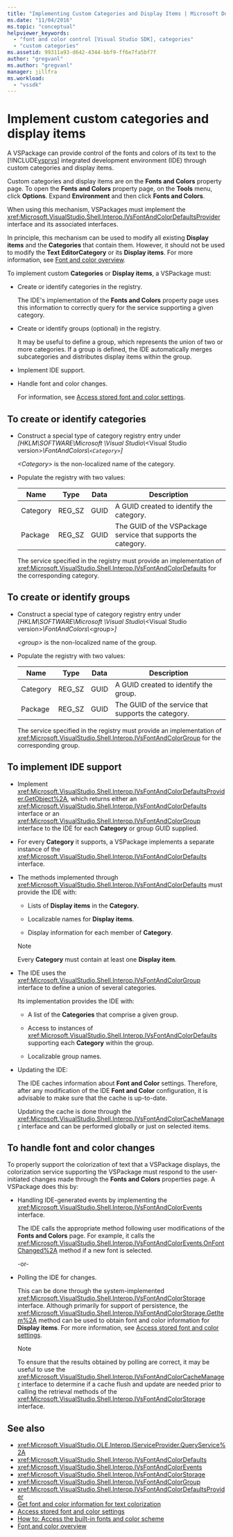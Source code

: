 ```yaml
---
title: "Implementing Custom Categories and Display Items | Microsoft Docs"
ms.date: "11/04/2016"
ms.topic: "conceptual"
helpviewer_keywords:
  - "font and color control [Visual Studio SDK], categories"
  - "custom categories"
ms.assetid: 99311a93-d642-4344-bbf9-ff6e7fa5bf7f
author: "gregvanl"
ms.author: "gregvanl"
manager: jillfra
ms.workload:
  - "vssdk"
---
```

# Implement custom categories and display items
A VSPackage can provide control of the fonts and colors of its text to the [!INCLUDE[vsprvs](../code-quality/includes/vsprvs_md.md)] integrated development environment (IDE) through custom categories and display items.

 Custom categories and display items are on the **Fonts and Colors** property page. To open the **Fonts and Colors** property page, on the **Tools** menu, click **Options**. Expand **Environment** and then click **Fonts and Colors**.

 When using this mechanism, VSPackages must implement the <xref:Microsoft.VisualStudio.Shell.Interop.IVsFontAndColorDefaultsProvider> interface and its associated interfaces.

 In principle, this mechanism can be used to modify all existing **Display items** and the **Categories** that contain them. However, it should not be used to modify the **Text EditorCategory** or its **Display items**. For more information, see [Font and color overview](../extensibility/font-and-color-overview.md).

 To implement custom **Categories** or **Display items**, a VSPackage must:

- Create or identify categories in the registry.

   The IDE's implementation of the **Fonts and Colors** property page uses this information to correctly query for the service supporting a given category.

- Create or identify groups (optional) in the registry.

   It may be useful to define a group, which represents the union of two or more categories. If a group is defined, the IDE automatically merges subcategories and distributes display items within the group.

- Implement IDE support.

- Handle font and color changes.

  For information, see [Access stored font and color settings](../extensibility/accessing-stored-font-and-color-settings.md).

## To create or identify categories

- Construct a special type of category registry entry under *[HKLM\SOFTWARE\Microsoft \Visual Studio\\*\<Visual Studio version>*\FontAndColors\\`<Category>`]*

   *\<Category>* is the non-localized name of the category.

- Populate the registry with two values:

  |Name|Type|Data|Description|
  |----------|----------|----------|-----------------|
  |Category|REG_SZ|GUID|A GUID created to identify the category.|
  |Package|REG_SZ|GUID|The GUID of the VSPackage service that supports the category.|

  The service specified in the registry must provide an implementation of <xref:Microsoft.VisualStudio.Shell.Interop.IVsFontAndColorDefaults> for the corresponding category.

## To create or identify groups

- Construct a special type of category registry entry under *[HKLM\SOFTWARE\Microsoft \Visual Studio\\*\<Visual Studio version>*\FontAndColors\\*\<group>*]*

   *\<group>* is the non-localized name of the group.

- Populate the registry with two values:

  |Name|Type|Data|Description|
  |----------|----------|----------|-----------------|
  |Category|REG_SZ|GUID|A GUID created to identify the group.|
  |Package|REG_SZ|GUID|The GUID of the service that supports the category.|

  The service specified in the registry must provide an implementation of <xref:Microsoft.VisualStudio.Shell.Interop.IVsFontAndColorGroup> for the corresponding group.

## To implement IDE support

- Implement <xref:Microsoft.VisualStudio.Shell.Interop.IVsFontAndColorDefaultsProvider.GetObject%2A>, which returns either an <xref:Microsoft.VisualStudio.Shell.Interop.IVsFontAndColorDefaults> interface or an <xref:Microsoft.VisualStudio.Shell.Interop.IVsFontAndColorGroup> interface to the IDE for each **Category** or group GUID supplied.

- For every **Category** it supports, a VSPackage implements a separate instance of the <xref:Microsoft.VisualStudio.Shell.Interop.IVsFontAndColorDefaults> interface.

- The methods implemented through <xref:Microsoft.VisualStudio.Shell.Interop.IVsFontAndColorDefaults> must provide the IDE with:

  - Lists of **Display items** in the **Category.**

  - Localizable names for **Display items**.

  - Display information for each member of **Category**.

  > [!NOTE]
  > Every **Category** must contain at least one **Display item**.

- The IDE uses the <xref:Microsoft.VisualStudio.Shell.Interop.IVsFontAndColorGroup> interface to define a union of several categories.

   Its implementation provides the IDE with:

  - A list of the **Categories** that comprise a given group.

  - Access to instances of <xref:Microsoft.VisualStudio.Shell.Interop.IVsFontAndColorDefaults> supporting each **Category** within the group.

  - Localizable group names.

- Updating the IDE:

   The IDE caches information about **Font and Color** settings. Therefore, after any modification of the IDE **Font and Color** configuration, it is advisable to make sure that the cache is up-to-date.

  Updating the cache is done through the <xref:Microsoft.VisualStudio.Shell.Interop.IVsFontAndColorCacheManager> interface and can be performed globally or just on selected items.

## To handle font and color changes
 To properly support the colorization of text that a VSPackage displays, the colorization service supporting the VSPackage must respond to the user-initiated changes made through the **Fonts and Colors** properties page. A VSPackage does this by:

- Handling IDE-generated events by implementing the <xref:Microsoft.VisualStudio.Shell.Interop.IVsFontAndColorEvents> interface.

     The IDE calls the appropriate method following user modifications of the **Fonts and Colors** page. For example, it calls the <xref:Microsoft.VisualStudio.Shell.Interop.IVsFontAndColorEvents.OnFontChanged%2A> method if a new font is selected.

     -or-

- Polling the IDE for changes.

     This can be done through the system-implemented <xref:Microsoft.VisualStudio.Shell.Interop.IVsFontAndColorStorage> interface. Although primarily for support of persistence, the <xref:Microsoft.VisualStudio.Shell.Interop.IVsFontAndColorStorage.GetItem%2A> method can be used to obtain font and color information for **Display items**. For more information, see [Access stored font and color settings](../extensibility/accessing-stored-font-and-color-settings.md).

    > [!NOTE]
    > To ensure that the results obtained by polling are correct, it may be useful to use the <xref:Microsoft.VisualStudio.Shell.Interop.IVsFontAndColorCacheManager> interface to determine if a cache flush and update are needed prior to calling the retrieval methods of the <xref:Microsoft.VisualStudio.Shell.Interop.IVsFontAndColorStorage> interface.

## See also

- <xref:Microsoft.VisualStudio.OLE.Interop.IServiceProvider.QueryService%2A>
- <xref:Microsoft.VisualStudio.Shell.Interop.IVsFontAndColorDefaults>
- <xref:Microsoft.VisualStudio.Shell.Interop.IVsFontAndColorEvents>
- <xref:Microsoft.VisualStudio.Shell.Interop.IVsFontAndColorStorage>
- <xref:Microsoft.VisualStudio.Shell.Interop.IVsFontAndColorGroup>
- <xref:Microsoft.VisualStudio.Shell.Interop.IVsFontAndColorDefaultsProvider>
- [Get font and color information for text colorization](../extensibility/getting-font-and-color-information-for-text-colorization.md)
- [Access stored font and color settings](../extensibility/accessing-stored-font-and-color-settings.md)
- [How to: Access the built-in fonts and color scheme](../extensibility/how-to-access-the-built-in-fonts-and-color-scheme.md)
- [Font and color overview](../extensibility/font-and-color-overview.md)